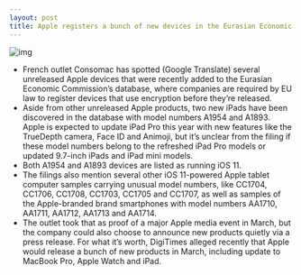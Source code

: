 ```yaml
---
layout: post
title: Apple registers a bunch of new devices in the Eurasian Economic Commission database
---
```

![img](http://media.idownloadblog.com/wp-content/uploads/2017/08/iOS-11-teaser-iPhone-iPad-MacBook-Apple-Watch-Home-app.jpg)
* French outlet Consomac has spotted (Google Translate) several unreleased Apple devices that were recently added to the Eurasian Economic Commission’s database, where companies are required by EU law to register devices that use encryption before they’re released.
* Aside from other unreleased Apple products, two new iPads have been discovered in the database with model numbers A1954 and A1893. Apple is expected to update iPad Pro this year with new features like the TrueDepth camera, Face ID and Animoji, but it’s unclear from the filing if these model numbers belong to the refreshed iPad Pro models or updated 9.7-inch iPads and iPad mini models.
* Both A1954 and A1893 devices are listed as running iOS 11.
* The filings also mention several other iOS 11-powered Apple tablet computer samples carrying unusual model numbers, like CC1704, CC1706, CC1708, CC1703, CC1705 and CC1707, as well as samples of the Apple-branded brand smartphones with model numbers AA1710, AA1711, AA1712, AA1713 and AA1714.
* The outlet took that as proof of a major Apple media event in March, but the company could also choose to announce new products quietly via a press release. For what it’s worth, DigiTimes alleged recently that Apple would release a bunch of new products in March, including update to MacBook Pro, Apple Watch and iPad.

